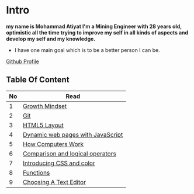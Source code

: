 # Intro
**my name is Mohammad Atiyat I'm a Mining Engineer with 28 years old, optimistic all the time trying to improve my self in all kinds of aspects and develop my self and my knowledge.**
* I have one main goal which is to be a better person I can be.

[Github Profile](https://github.com/MohannadAteyyat)

## Table Of Content

|No|Read|
|---|------|
1|[Growth Mindset](read01.md)
2|[Git](read02.md)
3|[HTML5 Layout](Read03.md)
4|[Dynamic web pages with JavaScript ](Read04.md)
5|[How Computers Work ](Read04b.md)
6|[Comparison and logical operators](Read05.md)
7|[Introducing CSS and color](Read07.md)
8|[Functions](Read06.md)
9|[Choosing A Text Editor](Read09.md)
